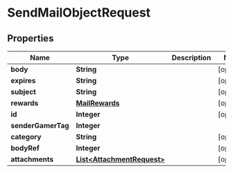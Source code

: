

# SendMailObjectRequest


## Properties

| Name | Type | Description | Notes |
|------------ | ------------- | ------------- | -------------|
|**body** | **String** |  |  [optional] |
|**expires** | **String** |  |  [optional] |
|**subject** | **String** |  |  [optional] |
|**rewards** | [**MailRewards**](MailRewards.md) |  |  [optional] |
|**id** | **Integer** |  |  [optional] |
|**senderGamerTag** | **Integer** |  |  |
|**category** | **String** |  |  [optional] |
|**bodyRef** | **Integer** |  |  [optional] |
|**attachments** | [**List&lt;AttachmentRequest&gt;**](AttachmentRequest.md) |  |  [optional] |



